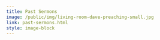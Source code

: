 ```yaml
---
title: Past Sermons
image: /public/img/living-room-dave-preaching-small.jpg
link: past-sermons.html
style: image-block
---
```

